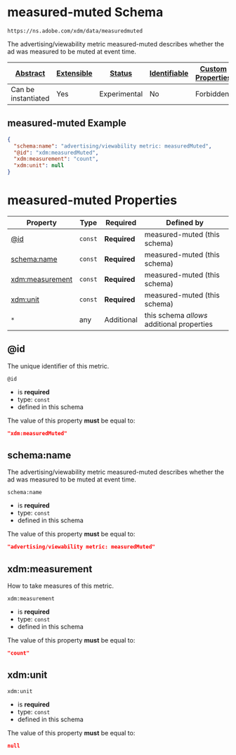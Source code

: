 
# measured-muted Schema

```
https://ns.adobe.com/xdm/data/measuredmuted
```

The advertising/viewability metric measured-muted describes whether the ad was measured to be muted at event time.

| [Abstract](../../abstract.md) | [Extensible](../../extensions.md) | [Status](../../status.md) | [Identifiable](../../id.md) | [Custom Properties](../../extensions.md) | [Additional Properties](../../extensions.md) | Defined In |
|-------------------------------|-----------------------------------|---------------------------|-----------------------------|------------------------------------------|----------------------------------------------|------------|
| Can be instantiated | Yes | Experimental | No | Forbidden | Permitted | [data/measuredmuted.schema.json](data/measuredmuted.schema.json) |

## measured-muted Example
```json
{
  "schema:name": "advertising/viewability metric: measuredMuted",
  "@id": "xdm:measuredMuted",
  "xdm:measurement": "count",
  "xdm:unit": null
}
```

# measured-muted Properties

| Property | Type | Required | Defined by |
|----------|------|----------|------------|
| [@id](#@id) | `const` | **Required** | measured-muted (this schema) |
| [schema:name](#schemaname) | `const` | **Required** | measured-muted (this schema) |
| [xdm:measurement](#xdmmeasurement) | `const` | **Required** | measured-muted (this schema) |
| [xdm:unit](#xdmunit) | `const` | **Required** | measured-muted (this schema) |
| `*` | any | Additional | this schema *allows* additional properties |

## @id

The unique identifier of this metric.

`@id`
* is **required**
* type: `const`
* defined in this schema

The value of this property **must** be equal to:

```json
"xdm:measuredMuted"
```





## schema:name

The advertising/viewability metric measured-muted describes whether the ad was measured to be muted at event time.

`schema:name`
* is **required**
* type: `const`
* defined in this schema

The value of this property **must** be equal to:

```json
"advertising/viewability metric: measuredMuted"
```





## xdm:measurement

How to take measures of this metric.

`xdm:measurement`
* is **required**
* type: `const`
* defined in this schema

The value of this property **must** be equal to:

```json
"count"
```





## xdm:unit


`xdm:unit`
* is **required**
* type: `const`
* defined in this schema

The value of this property **must** be equal to:

```json
null
```




